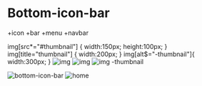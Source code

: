 # Bottom-icon-bar
+icon +bar +menu +navbar


img[src*="#thumbnail"] {
   width:150px;
   height:100px;
}
img[title="thumbnail"] {
   width:200px;
}
img[alt$="-thumbnail"]{
    width:300px;
}
![img]((https://user-images.githubusercontent.com/98836519/172958066-b2b6abb2-10cd-4236-894d-c2f3b3335435.jpg)#thumbnail) <!-- src = link#thumbnail -->
![img]((https://user-images.githubusercontent.com/98836519/172958066-b2b6abb2-10cd-4236-894d-c2f3b3335435.jpg) "thumbnail") <!-- title = thumbnail -->
![img -thumbnail]((https://user-images.githubusercontent.com/98836519/172958066-b2b6abb2-10cd-4236-894d-c2f3b3335435.jpg)) <!-- alt = img -thumbnail -->

![bottom-icon-bar](https://user-images.githubusercontent.com/98836519/172958063-ddcaef69-527e-49f2-ae55-570450801f2b.gif)
![home](https://user-images.githubusercontent.com/98836519/172958066-b2b6abb2-10cd-4236-894d-c2f3b3335435.jpg)
